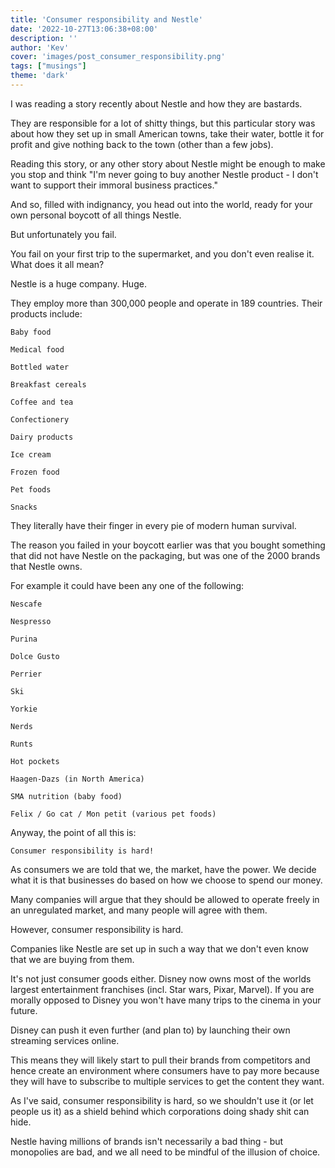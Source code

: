 ```yaml
---
title: 'Consumer responsibility and Nestle'
date: '2022-10-27T13:06:38+08:00'
description: ''
author: 'Kev'
cover: 'images/post_consumer_responsibility.png'
tags: ["musings"] 
theme: 'dark'
---
```



I was reading a story recently about Nestle and how they are bastards.

They are responsible for a lot of shitty things, but this particular story was about how they set up in small American towns, take their water, bottle it for profit and give nothing back to the town (other than a few jobs).

Reading this story, or any other story about Nestle might be enough to make you stop and think "I'm never going to buy another Nestle product - I don't want to support their immoral business practices."

And so, filled with indignancy, you head out into the world, ready for your own personal boycott of all things Nestle.

But unfortunately you fail.

You fail on your first trip to the supermarket, and you don't even realise it.
What does it all mean?

Nestle is a huge company. Huge.

They employ more than 300,000 people and operate in 189 countries. Their products include:

    Baby food

    Medical food

    Bottled water

    Breakfast cereals

    Coffee and tea

    Confectionery

    Dairy products

    Ice cream

    Frozen food

    Pet foods

    Snacks

They literally have their finger in every pie of modern human survival.

The reason you failed in your boycott earlier was that you bought something that did not have Nestle on the packaging, but was one of the 2000 brands that Nestle owns.

For example it could have been any one of the following:

    Nescafe

    Nespresso 

    Purina

    Dolce Gusto

    Perrier

    Ski

    Yorkie

    Nerds 

    Runts

    Hot pockets

    Haagen-Dazs (in North America)

    SMA nutrition (baby food)

    Felix / Go cat / Mon petit (various pet foods)

Anyway, the point of all this is:

    Consumer responsibility is hard!

As consumers we are told that we, the market, have the power. We decide what it is that businesses do based on how we choose to spend our money.

Many companies will argue that they should be allowed to operate freely in an unregulated market, and many people will agree with them.

However, consumer responsibility is hard.

Companies like Nestle are set up in such a way that we don't even know that we are buying from them.

It's not just consumer goods either. Disney now owns most of the worlds largest entertainment franchises (incl. Star wars, Pixar, Marvel). If you are morally opposed to Disney you won't have many trips to the cinema in your future. 

Disney can push it even further (and plan to) by launching their own streaming services online. 

This means they will likely start to pull their brands from competitors and hence create an environment where consumers have to pay more because they will have to subscribe to multiple services to get the content they want.

As I've said, consumer responsibility is hard, so we shouldn't use it (or let people us it) as a shield behind which corporations doing shady shit can hide.

Nestle having millions of brands isn't necessarily a bad thing - but monopolies are bad, and we all need to be mindful of the illusion of choice. 
